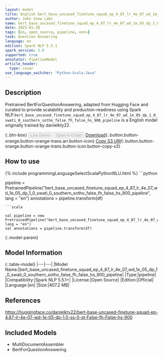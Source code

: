 ```yaml
---
layout: model
title: English bert_base_uncased_finetune_squad_ep_4_87_lr_4e_07_wd_1e_05_dp_1_0_swati_0_southern_sotho_false_fh_false_hs_900_pipeline pipeline BertForQuestionAnswering from danielkty22
author: John Snow Labs
name: bert_base_uncased_finetune_squad_ep_4_87_lr_4e_07_wd_1e_05_dp_1_0_swati_0_southern_sotho_false_fh_false_hs_900_pipeline
date: 2025-01-28
tags: [en, open_source, pipeline, onnx]
task: Question Answering
language: en
edition: Spark NLP 5.5.1
spark_version: 3.0
supported: true
annotator: PipelineModel
article_header:
  type: cover
use_language_switcher: "Python-Scala-Java"
---
```


## Description

Pretrained BertForQuestionAnswering, adapted from Hugging Face and curated to provide scalability and production-readiness using Spark NLP.`bert_base_uncased_finetune_squad_ep_4_87_lr_4e_07_wd_1e_05_dp_1_0_swati_0_southern_sotho_false_fh_false_hs_900_pipeline` is a English model originally trained by danielkty22.

{:.btn-box}
<button class="button button-orange" disabled>Live Demo</button>
<button class="button button-orange" disabled>Open in Colab</button>
[Download](https://s3.amazonaws.com/auxdata.johnsnowlabs.com/public/models/bert_base_uncased_finetune_squad_ep_4_87_lr_4e_07_wd_1e_05_dp_1_0_swati_0_southern_sotho_false_fh_false_hs_900_pipeline_en_5.5.1_3.0_1738061526014.zip){:.button.button-orange.button-orange-trans.arr.button-icon}
[Copy S3 URI](s3://auxdata.johnsnowlabs.com/public/models/bert_base_uncased_finetune_squad_ep_4_87_lr_4e_07_wd_1e_05_dp_1_0_swati_0_southern_sotho_false_fh_false_hs_900_pipeline_en_5.5.1_3.0_1738061526014.zip){:.button.button-orange.button-orange-trans.button-icon.button-copy-s3}

## How to use



<div class="tabs-box" markdown="1">
{% include programmingLanguageSelectScalaPythonNLU.html %}
```python

pipeline = PretrainedPipeline("bert_base_uncased_finetune_squad_ep_4_87_lr_4e_07_wd_1e_05_dp_1_0_swati_0_southern_sotho_false_fh_false_hs_900_pipeline", lang = "en")
annotations =  pipeline.transform(df)   

```
```scala

val pipeline = new PretrainedPipeline("bert_base_uncased_finetune_squad_ep_4_87_lr_4e_07_wd_1e_05_dp_1_0_swati_0_southern_sotho_false_fh_false_hs_900_pipeline", lang = "en")
val annotations = pipeline.transform(df)

```
</div>

{:.model-param}
## Model Information

{:.table-model}
|---|---|
|Model Name:|bert_base_uncased_finetune_squad_ep_4_87_lr_4e_07_wd_1e_05_dp_1_0_swati_0_southern_sotho_false_fh_false_hs_900_pipeline|
|Type:|pipeline|
|Compatibility:|Spark NLP 5.5.1+|
|License:|Open Source|
|Edition:|Official|
|Language:|en|
|Size:|407.2 MB|

## References

https://huggingface.co/danielkty22/bert-base-uncased-finetune-squad-ep-4.87-lr-4e-07-wd-1e-05-dp-1.0-ss-0-st-False-fh-False-hs-900

## Included Models

- MultiDocumentAssembler
- BertForQuestionAnswering